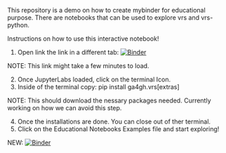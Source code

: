 This repository is a demo on how to create mybinder for educational purpose. There are notebooks that can be used to explore vrs and vrs-python. 


Instructions on how to use this interactive notebook!


1) Open link the link in a different tab: [![Binder](https://mybinder.org/badge_logo.svg)](https://mybinder.org/v2/gh/SalemBajjali/educational_notebooks/HEAD)

NOTE: This link might take a few minutes to load.

2) Once JupyterLabs loaded, click on the terminal Icon. 
3) Inside of the terminal copy: pip install ga4gh.vrs[extras]

NOTE: This should download the nessary packages needed. Currently working on how we can avoid this step. 

4) Once the installations are done. You can close out of ther terminal. 
5) Click on the Educational Notebooks Examples file and start exploring!



NEW: [![Binder](https://mybinder.org/badge_logo.svg)](https://mybinder.org/v2/gh/SalemBajjali/educational_notebooks/dev_0.1)
